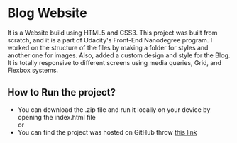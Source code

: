 # Blog Website
It is a Website build using HTML5 and CSS3. 
This project was built from scratch, and it is a part of Udacity's Front-End Nanodegree program.
I worked on the structure of the files by making a folder for styles and another one for images. Also, added a custom design and style for the Blog.
It is totally responsive to different screens using media queries, Grid, and Flexbox systems.

## How to Run the project?
- You can download the .zip file and run it locally on your device by opening the index.html file<br>
or<br>
- You can find the project was hosted on GitHub throw [this link](https://mohamed-hafez24.github.io/Blog-Websit/Blog_Post.html)

